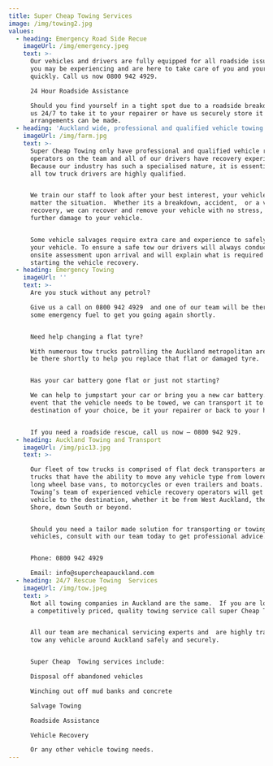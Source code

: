 ```yaml
---
title: Super Cheap Towing Services
image: /img/towing2.jpg
values:
  - heading: Emergency Road Side Recue
    imageUrl: /img/emergency.jpeg
    text: >-
      Our vehicles and drivers are fully equipped for all roadside issues which
      you may be experiencing and are here to take care of you and your vehicle
      quickly. Call us now 0800 942 4929.

      24 Hour Roadside Assistance

      Should you find yourself in a tight spot due to a roadside breakdown, call
      us 24/7 to take it to your repairer or have us securely store it until
      arrangements can be made.
  - heading: 'Auckland wide, professional and qualified vehicle towing'
    imageUrl: /img/farm.jpg
    text: >-
      Super Cheap Towing only have professional and qualified vehicle recovery
      operators on the team and all of our drivers have recovery experience. 
      Because our industry has such a specialised nature, it is essential that
      all tow truck drivers are highly qualified.


      We train our staff to look after your best interest, your vehicle. No
      matter the situation.  Whether its a breakdown, accident,  or a vehicle
      recovery, we can recover and remove your vehicle with no stress, and no
      further damage to your vehicle.


      Some vehicle salvages require extra care and experience to safely recover
      your vehicle. To ensure a safe tow our drivers will always conduct an
      onsite assessment upon arrival and will explain what is required before
      starting the vehicle recovery.
  - heading: Emergency Towing
    imageUrl: ''
    text: >-
      Are you stuck without any petrol?

      Give us a call on 0800 942 4929  and one of our team will be there with
      some emergency fuel to get you going again shortly.


      Need help changing a flat tyre?

      With numerous tow trucks patrolling the Auckland metropolitan area, we’ll
      be there shortly to help you replace that flat or damaged tyre.


      Has your car battery gone flat or just not starting?

      We can help to jumpstart your car or bring you a new car battery. In the
      event that the vehicle needs to be towed, we can transport it to a
      destination of your choice, be it your repairer or back to your home.


      If you need a roadside rescue, call us now – 0800 942 929.
  - heading: Auckland Towing and Transport
    imageUrl: /img/pic13.jpg
    text: >-

      Our fleet of tow trucks is comprised of flat deck transporters and cradle
      trucks that have the ability to move any vehicle type from lowered cars,
      long wheel base vans, to motorcycles or even trailers and boats. Supercity
      Towing’s team of experienced vehicle recovery operators will get your
      vehicle to the destination, whether it be from West Auckland, the North
      Shore, down South or beyond.


      Should you need a tailor made solution for transporting or towing multiple
      vehicles, consult with our team today to get professional advice.


      Phone: 0800 942 4929

      Email: info@supercheapauckland.com
  - heading: 24/7 Rescue Towing  Services
    imageUrl: /img/tow.jpeg
    text: >
      Not all towing companies in Auckland are the same.  If you are looking for
      a competitively priced, quality towing service call super Cheap Towing.  


      All our team are mechanical servicing experts and  are highly trained to
      tow any vehicle around Auckland safely and securely.


      Super Cheap  Towing services include:

      Disposal off abandoned vehicles

      Winching out off mud banks and concrete

      Salvage Towing

      Roadside Assistance

      Vehicle Recovery

      Or any other vehicle towing needs.
---
```


